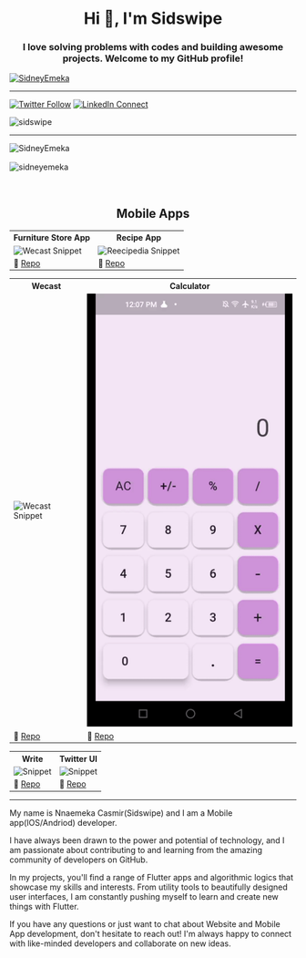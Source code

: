 
<h1 align="center">Hi 👋, I'm Sidswipe</h1>
<h3 align="center">I love solving problems with codes and building awesome projects. Welcome to my GitHub profile!</h3>

<p align="left"> <a href="https://github.com/ryo-ma/github-profile-trophy"><img src="https://github-profile-trophy.vercel.app/?username=SidneyEmeka&theme=onedark" alt="SidneyEmeka" /></a> </p>

---

[![Twitter Follow](https://img.shields.io/twitter/follow/your_twitter_username?label=Follow&style=social)](https://twitter.com/sidswipe)
[![LinkedIn Connect](https://img.shields.io/badge/LinkedIn-Connect-blue)](https://ng.linkedin.com/in/ceze-nnaemeka)
<p align="left"> <img src="https://komarev.com/ghpvc/?username=SidneyEmeka&label=Profile%20views&color=0e75b6&style=flat" alt="sidswipe" /> </p>


---

<p><img src="https://github-readme-stats.vercel.app/api/top-langs?username=SidneyEmeka&show_icons=true&locale=en&layout=compact&theme=onedark" alt="SidneyEmeka" /></p>

<!--<p>&nbsp;<img align="center" src="https://github-readme-stats.vercel.app/api?username=SidneyEmeka&show_icons=true&locale=en&theme=onedark" alt="SidneyEmeka" /></p>-->

<p><img align="center" src="https://github-readme-streak-stats.herokuapp.com/?user=SidneyEmeka&theme=onedark" alt="sidneyemeka" /></p> <br>
<h2 align="center">Mobile Apps</h2>

<table align="center">
	<tbody width="100">
	<tr>
			<th>Furniture Store App</th>
			<th>Recipe App</th>
		</tr>
			<td>
			<img src="https://github.com/SidneyEmeka/myfiles/blob/master/vendo/snippet.gif" alt="Wecast Snippet"></img>
			</td>
	<td>
			<img src="https://github.com/SidneyEmeka/myfiles/blob/master/recipedia/snipp.gif" alt="Reecipedia Snippet"></img>
			</td>
		</tr>
		<tr>
			<td>
				🔗 <a href="https://github.com/SidneyEmeka/vendo">Repo</a>
			</td>
			<td>
				🔗 <a href="https://github.com/SidneyEmeka/recipedia">Repo</a>
			</td>
		</tr>
	</tbody>
</table>
<table align="center">
	<tbody width="100">
	<tr>
			<th>Wecast</th>
		<th>Calculator</th>
		</tr>
		<tr>
			<td>
			<img src="https://github.com/SidneyEmeka/myfiles/blob/master/wecast/snippet.gif" alt="Wecast Snippet"></img>
			</td>
	<td>
			<img src="https://github.com/SidneyEmeka/myfiles/blob/master/calculator/snippet.gif" alt="Calculator Snippet"></img>
			</td>
		</tr>
		<tr>
			<td>
				🔗 <a href="https://github.com/SidneyEmeka/Wecast">Repo</a>
			</td>
			<td>
				🔗 <a href="https://github.com/SidneyEmeka/calculator">Repo</a>
			</td>
		</tr>
	</tbody>
</table>
<table align="center">
	<tbody width="100%">
	<tr>
			<th>Write</th>
		<th>Twitter UI</th>
		</tr>
		<tr>
			<td>
			<img src="https://github.com/SidneyEmeka/myfiles/blob/master/write/snippet.gif" alt="Snippet"></img>
			</td>
	<td>
			<img src="https://github.com/SidneyEmeka/myfiles/blob/master/twitter/snippet.gif" alt="Snippet"></img>
			</td>
		</tr>
		<tr>
			<td>
				🔗 <a href="https://github.com/SidneyEmeka/write">Repo</a>
			</td>
			<td>
				🔗 <a href="https://github.com/SidneyEmeka/Social-Media-App">Repo</a>
			</td>
		</tr>
	</tbody>
</table>







---

My name is Nnaemeka Casmir(Sidswipe) and I am a Mobile app(IOS/Andriod) developer.

I have always been drawn to the power and potential of technology, and I am passionate about contributing to and learning from the amazing community of developers on GitHub.

In my projects, you'll find a range of Flutter apps and algorithmic logics that showcase my skills and interests. From utility tools to beautifully designed user interfaces, I am constantly pushing myself to learn and create new things with Flutter.

If you have any questions or just want to chat about Website and Mobile App development, don't hesitate to reach out! I'm always happy to connect with like-minded developers and collaborate on new ideas.





<!--<img alt="Top Langs" align="center" src="https://github-readme-stats.vercel.app/api/top-langs/?username=SidneyEmeka&layout=compact"/>

<img alt="My Stats" src ="https://github-readme-stats.vercel.app/api?username=SidneyEmeka&show_icons=true&theme=transparent"/>
-->





